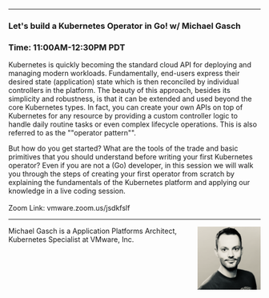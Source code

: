 <style>
  .wrapper {margin-top:75px;}
  header {top:20px!important;
  .session-wrapper{border:1px solid #36373b; border-radius:5px; padding:20px; background-color:##D3D3D3;}
  
</style>
<hr/>

### **Let's build a Kubernetes Operator in Go! w/ Michael Gasch**
### **Time: 11:00AM-12:30PM PDT**
<div class="session-wrapper">
Kubernetes is quickly becoming the standard cloud API for deploying and managing modern workloads. 
Fundamentally, end-users express their desired state (application) state which is then reconciled by individual controllers in the platform. 
The beauty of this approach, besides its simplicity and robustness, is that it can be extended and used beyond the core Kubernetes types.
In fact, you can create your own APIs on top of Kubernetes for any resource by providing a custom controller logic to handle daily routine tasks or even complex lifecycle operations. 
This is also referred to as the ""operator pattern"". 

But how do you get started? What are the tools of the trade and basic primitives that you should understand before writing your first Kubernetes operator?
Even if you are not a (Go) developer, in this session we will walk you through the steps of creating your first operator from scratch by explaining the fundamentals of the Kubernetes platform
and applying our knowledge in a live coding session.
<br>
<br>
Zoom Link: vmware.zoom.us/jsdkfslf 
</div>

<hr/>
<img src="michael_gasch.png" alt="Michael Gasch" width="25%" align="right">
    
<p>Michael Gasch is a Application Platforms Architect, Kubernetes Specialist at VMware, Inc.</p>



